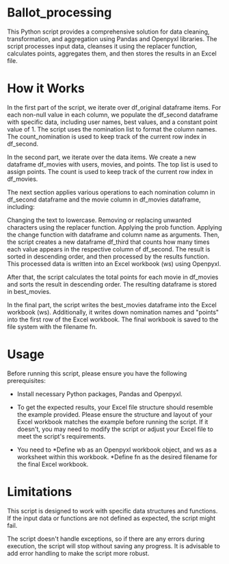 # Ballot_processing

This Python script provides a comprehensive solution for data cleaning, transformation, and aggregation using Pandas and Openpyxl libraries. 
The script processes input data, cleanses it using the replacer function, calculates points, aggregates them, and then stores the results in an Excel file.

# How it Works
In the first part of the script, we iterate over df_original dataframe items. 
For each non-null value in each column, we populate the df_second dataframe with specific data, including user names, best values, and a constant point value of 1. 
The script uses the nomination list to format the column names. The count_nomination is used to keep track of the current row index in df_second.

In the second part, we iterate over the data items. We create a new dataframe df_movies with users, movies, and points. 
The top list is used to assign points. 
The count is used to keep track of the current row index in df_movies.

The next section applies various operations to each nomination column in df_second dataframe and the movie column in df_movies dataframe, including:

Changing the text to lowercase.
Removing or replacing unwanted characters using the replacer function.
Applying the prob function.
Applying the change function with dataframe and column name as arguments.
Then, the script creates a new dataframe df_third that counts how many times each value appears in the respective column of df_second. 
The result is sorted in descending order, and then processed by the results function. 
This processed data is written into an Excel workbook (ws) using Openpyxl.

After that, the script calculates the total points for each movie in df_movies and sorts the result in descending order. 
The resulting dataframe is stored in best_movies.

In the final part, the script writes the best_movies dataframe into the Excel workbook (ws). 
Additionally, it writes down nomination names and "points" into the first row of the Excel workbook. 
The final workbook is saved to the file system with the filename fn.

# Usage
Before running this script, please ensure you have the following prerequisites:

* Install necessary Python packages, Pandas and Openpyxl.
* To get the expected results, your Excel file structure should resemble the example provided. 
Please ensure the structure and layout of your Excel workbook matches the example before running the script. 
If it doesn't, you may need to modify the script or adjust your Excel file to meet the script's requirements.

* You need to
*Define wb as an Openpyxl workbook object, and ws as a worksheet within this workbook.
*Define fn as the desired filename for the final Excel workbook.

# Limitations
This script is designed to work with specific data structures and functions. 
If the input data or functions are not defined as expected, the script might fail. 

The script doesn't handle exceptions, so if there are any errors during execution, the script will stop without saving any progress. 
It is advisable to add error handling to make the script more robust.
